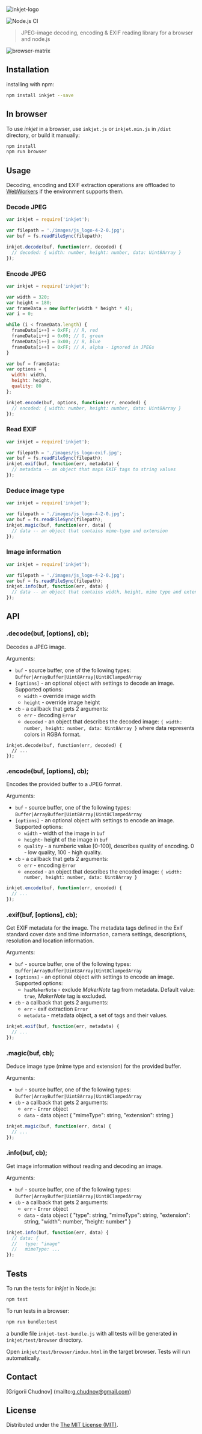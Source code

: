 ![inkjet-logo](data/inkjet-logo.png)

![Node.js CI](https://github.com/gchudnov/inkjet/workflows/Node.js%20CI/badge.svg)

> JPEG-image decoding, encoding & EXIF reading library for a browser and node.js

![browser-matrix](data/inkjet-matrix.png)

## Installation

installing with npm:

```bash
npm install inkjet --save
```

## In browser

To use *inkjet* in a browser, use `inkjet.js` or `inkjet.min.js` in `/dist` directory, or build it manually:

```bash
npm install
npm run browser
```

## Usage
Decoding, encoding and EXIF extraction operations are offloaded to [WebWorkers](https://developer.mozilla.org/en-US/docs/Web/API/Web_Workers_API/Using_web_workers) if the environment supports them.

### Decode JPEG

```javascript
var inkjet = require('inkjet');

var filepath = './images/js_logo-4-2-0.jpg';
var buf = fs.readFileSync(filepath);

inkjet.decode(buf, function(err, decoded) {
  // decoded: { width: number, height: number, data: Uint8Array }
});
```

### Encode JPEG

```javascript
var inkjet = require('inkjet');

var width = 320;
var height = 180;
var frameData = new Buffer(width * height * 4);
var i = 0;

while (i < frameData.length) {
  frameData[i++] = 0xFF; // R, red
  frameData[i++] = 0x00; // G, green
  frameData[i++] = 0x00; // B, blue
  frameData[i++] = 0xFF; // A, alpha - ignored in JPEGs
}

var buf = frameData;
var options = {
  width: width,
  height: height,
  quality: 80
};

inkjet.encode(buf, options, function(err, encoded) {
  // encoded: { width: number, height: number, data: Uint8Array }
});
```

### Read EXIF

```javascript
var inkjet = require('inkjet');

var filepath = './images/js_logo-exif.jpg';
var buf = fs.readFileSync(filepath);
inkjet.exif(buf, function(err, metadata) {
  // metadata -- an object that maps EXIF tags to string values
});
```

### Deduce image type

```javascript
var inkjet = require('inkjet');

var filepath = './images/js_logo-4-2-0.jpg';
var buf = fs.readFileSync(filepath);
inkjet.magic(buf, function(err, data) {
  // data -- an object that contains mime-type and extension
});
```

### Image information

```javascript
var inkjet = require('inkjet');

var filepath = './images/js_logo-4-2-0.jpg';
var buf = fs.readFileSync(filepath);
inkjet.info(buf, function(err, data) {
  // data -- an object that contains width, height, mime type and extension data
});
```

## API

### .decode(buf, [options], cb);

Decodes a JPEG image.

Arguments:
* `buf` - source buffer, one of the following types: `Buffer|ArrayBuffer|Uint8Array|Uint8ClampedArray`
* `[options]` - an optional object with settings to decode an image. Supported options:
  * `width` - override image width
  * `height` - override image height
* `cb` - a callback that gets 2 arguments:
  * `err` - decoding `Error`
  * `decoded` - an object that describes the decoded image: `{ width: number, height: number, data: Uint8Array }`
                where data represents colors in RGBA format.

```javsscript
inkjet.decode(buf, function(err, decoded) {
  // ...
});
```

### .encode(buf, [options], cb);

Encodes the provided buffer to a JPEG format.

Arguments:
* `buf` - source buffer, one of the following types: `Buffer|ArrayBuffer|Uint8Array|Uint8ClampedArray`
* `[options]` - an optional object with settings to encode an image. Supported options:
  * `width` - width of the image in `buf`
  * `height`- height of the image in `buf`
  * `quality` - a numberic value [0-100], describes quality of encoding. 0 - low quality, 100 - high quality.
* `cb` - a callback that gets 2 arguments:
  * `err` - encoding `Error`
  * `encoded` - an object that describes the encoded image: `{ width: number, height: number, data: Uint8Array }`

```javascript
inkjet.encode(buf, function(err, encoded) {
  // ...
});
```

### .exif(buf, [options], cb);

Get EXIF metadata for the image. The metadata tags defined in the Exif standard cover date and time information, camera settings, descriptions, resolution and  location information.

Arguments:
* `buf` - source buffer, one of the following types: `Buffer|ArrayBuffer|Uint8Array|Uint8ClampedArray`
* `[options]` - an optional object with settings to encode an image. Supported options:
  * `hasMakerNote` - exclude *MakerNote* tag from metadata. Default value: `true`, *MakerNote* tag is excluded.
* `cb` - a callback that gets 2 arguments:
  * `err` - exif extraction `Error`
  * `metadata` - metadata object, a set of tags and their values.

```javascript
inkjet.exif(buf, function(err, metadata) {
  // ...
});
```

### .magic(buf, cb);

Deduce image type (mime type and extension) for the provided buffer.

Arguments:
* `buf` - source buffer, one of the following types: `Buffer|ArrayBuffer|Uint8Array|Uint8ClampedArray`
* `cb` - a callback that gets 2 arguments:
  * `err` - `Error` object
  * `data` - data object { "mimeType": string, "extension": string }

```javascript
inkjet.magic(buf, function(err, data) {
  // ...
});
```

### .info(buf, cb);

Get image information without reading and decoding an image.

Arguments:
* `buf` - source buffer, one of the following types: `Buffer|ArrayBuffer|Uint8Array|Uint8ClampedArray`
* `cb` - a callback that gets 2 arguments:
  * `err` - `Error` object
  * `data` - data object { "type": string, "mimeType": string, "extension": string, "width": number, "height: number" }

```javascript
inkjet.info(buf, function(err, data) {
  // data: {
  //   type: "image"
  //   mimeType: ...
});
```

## Tests

To run the tests for *inkjet* in Node.js:

```bash
npm test
```

To run tests in a browser:

```bash
npm run bundle:test
```

a bundle file `inkjet-test-bundle.js` with all tests will be generated in `inkjet/test/browser` directory.

Open `inkjet/test/browser/index.html` in the target browser. Tests will run automatically.

## Contact

[Grigorii Chudnov] (mailto:g.chudnov@gmail.com)


## License

Distributed under the [The MIT License (MIT)](LICENSE).
